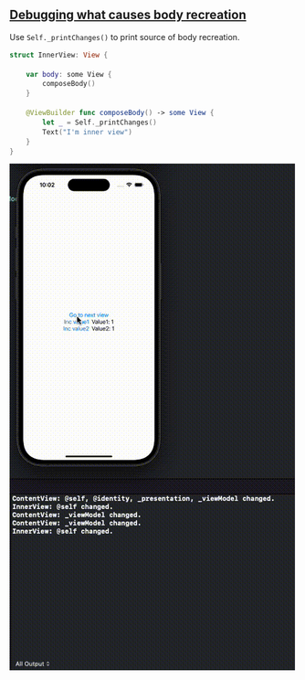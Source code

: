 ## [Debugging what causes body recreation](https://www.hackingwithswift.com/quick-start/swiftui/how-to-find-which-data-change-is-causing-a-swiftui-view-to-update)

Use `Self._printChanges()` to print source of body recreation.

```swift
struct InnerView: View {
    
    var body: some View {
        composeBody()
    }
    
    @ViewBuilder func composeBody() -> some View {
        let _ = Self._printChanges()
        Text("I'm inner view")
    }
}
```

<img src="preview.gif">
